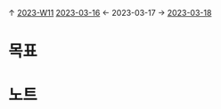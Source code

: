 
↑ [2023-W11](2023-W11.md)
[2023-03-16](2023-03-16.md) ← 2023-03-17 → [2023-03-18](2023-03-18.md)


# 목표



# 노트




